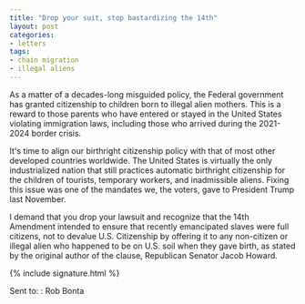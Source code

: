 ```yaml
---
title: "Drop your suit, stop bastardizing the 14th"
layout: post
categories:
- letters
tags: 
- chain migration
- illegal aliens
---
```


As a matter of a decades-long misguided policy, the Federal government has granted citizenship to children born to illegal alien mothers. This is a reward to those parents who have entered or stayed in the United States violating immigration laws, including those who arrived during the 2021-2024 border crisis.

It's time to align our birthright citizenship policy with that of most other developed countries worldwide. The United States is virtually the only industrialized nation that still practices automatic birthright citizenship for the children of tourists, temporary workers, and inadmissible aliens. Fixing this issue was one of the mandates we, the voters, gave to President Trump last November.

I demand that you drop your lawsuit and recognize that the 14th Amendment intended to ensure that recently emancipated slaves were full citizens, not to devalue U.S. Citizenship by offering it to any non-citizen or illegal alien who happened to be on U.S. soil when they gave birth, as stated by the original author of the clause, Republican Senator Jacob Howard.

{% include signature.html %}

Sent to:
: Rob Bonta
